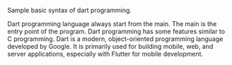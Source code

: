Sample basic syntax of dart programming.

Dart programming language always start from the main.
The main is the entry point of the program.
Dart programming has some features similar to C programming.
Dart is a modern, object-oriented programming language developed by Google. It is primarily used for building mobile, web, and server applications, especially with Flutter for mobile development.